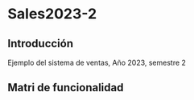 # Sales2023-2
## Introducción 
Ejemplo del sistema de ventas, Año 2023, semestre 2
## Matri de funcionalidad 
